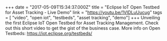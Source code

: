 +++
date = "2017-05-09T15:34:37.000Z"
title = "Eclipse IoT Open Testbed for Asset Tracking - Live Demo"
link = "https://youtu.be/1VIDLuUucug"
tags = [ "video", "open iot", "testbeds", "asset tracking", "demo"]
+++
Unveiling the first Eclipse IoT Open Testbed for Asset Tracking Management. Check out this short video to get the gist of the business case.
More info on Open Testbeds: https://iot.eclipse.org/testbeds/